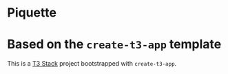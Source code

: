 # Piquette


# Based on the `create-t3-app` template

This is a [T3 Stack](https://create.t3.gg/) project bootstrapped with `create-t3-app`.

